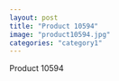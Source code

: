 ```yaml
---
layout: post
title: "Product 10594"
image: "product10594.jpg"
categories: "category1"
---
```

Product 10594
